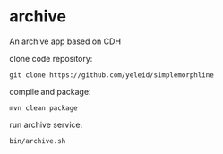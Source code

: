 # archive
An archive app based on CDH

clone code repository:

    git clone https://github.com/yeleid/simplemorphline

compile and package:

    mvn clean package
    
run archive service:

    bin/archive.sh
    
    